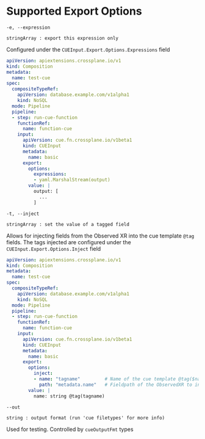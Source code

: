 # Supported Export Options

`-e, --expression`

`stringArray : export this expression only`

Configured under the `CUEInput.Export.Options.Expressions` field

```yaml
apiVersion: apiextensions.crossplane.io/v1
kind: Composition
metadata:
  name: test-cue
spec:
  compositeTypeRef:
    apiVersion: database.example.com/v1alpha1
    kind: NoSQL
  mode: Pipeline
  pipeline:
  - step: run-cue-function
    functionRef:
      name: function-cue
    input:
      apiVersion: cue.fn.crossplane.io/v1beta1
      kind: CUEInput
      metadata:
        name: basic
      export:
        options:
          expressions:
          - yaml.MarshalStream(output)
        value: |
          output: [
            ...
          ]
```

`-t, --inject`

`stringArray : set the value of a tagged field`


Allows for injecting fields from the Observed XR into the cue template `@tag` fields.
The tags injected are configured under the `CUEInput.Export.Options.Inject` field

```yaml
apiVersion: apiextensions.crossplane.io/v1
kind: Composition
metadata:
  name: test-cue
spec:
  compositeTypeRef:
    apiVersion: database.example.com/v1alpha1
    kind: NoSQL
  mode: Pipeline
  pipeline:
  - step: run-cue-function
    functionRef:
      name: function-cue
    input:
      apiVersion: cue.fn.crossplane.io/v1beta1
      kind: CUEInput
      metadata:
        name: basic
      export:
        options:
          inject:
          - name: "tagname"         # Name of the cue template @tag($name) to inject into
            path: "metadata.name"   # Fieldpath of the ObservedXR to inject
        value: |
          name: string @tag(tagname)
```

`--out`

`string : output format (run 'cue filetypes' for more info)`

Used for testing. Controlled by `cueOutputFmt` types

